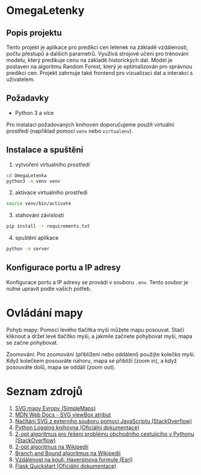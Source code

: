 # OmegaLetenky

## Popis projektu
Tento projekt je aplikace pro predikci cen letenek na základě vzdálenosti, počtu přestupů a dalších parametrů. Využívá strojové učení pro trénování modelu, který predikuje cenu na základě historických dat. Model je postaven na algoritmu Random Forest, který je optimalizován pro správnou predikci cen. Projekt zahrnuje také frontend pro vizualizaci dat a interakci s uživatelem.

## Požadavky
- Python 3 a více  

Pro instalaci požadovaných knihoven doporučujeme použít virtuální prostředí (například pomocí `venv` nebo `virtualenv`).

## Instalace a spuštění
1. vytvoření virtualního prostředí

```bash  
cd OmegaLetenka 
python3 -m venv venv
```  
2. aktivace virtualního prostředí
```bash
source venv/bin/activate
```
3. stahování závislostí
```bash
pip install -r requirements.txt
```

4. spuštění aplikace
```bash
python -m server  
```

## Konfigurace portu a IP adresy

Konfigurace portu a IP adresy se provádí v souboru `.env`. Tento soubor je nutné upravit podle vašich potřeb.

# Ovládání mapy

Pohyb mapy: Pomocí levého tlačítka myši můžete mapu posouvat. Stačí kliknout a držet levé tlačítko myši, a jakmile začnete pohybovat myší, mapa se začne pohybovat.

Zoomování: Pro zoomování (přiblížení nebo oddálení) použijte kolečko myši. Když kolečkem posouváte nahoru, mapa se přiblíží (zoom in), a když posouváte dolů, mapa se oddálí (zoom out).


# Seznam zdrojů

1. [SVG mapy Evropy (SimpleMaps)](https://simplemaps.com/resources/svg-europe)
2. [MDN Web Docs - SVG viewBox atribut](https://developer.mozilla.org/en-US/docs/Web/SVG/Reference/Attribute/viewBox)
3. [Načítání SVG z externího souboru pomocí JavaScriptu (StackOverflow)](https://stackoverflow.com/questions/70401341/load-svg-from-file-using-javascript)
4. [Python Logging knihovna (Oficiální dokumentace)](https://docs.python.org/3/library/logging.html)
5. [2-opt algoritmus pro řešení problému obchodního cestujícího v Pythonu (StackOverflow)](https://stackoverflow.com/questions/53275314/2-opt-algorithm-to-solve-the-travelling-salesman-problem-in-python)
6. [2-opt algoritmus na Wikipedii](https://en.wikipedia.org/wiki/2-opt)
7. [Branch and Bound algoritmus na Wikipedii](https://en.wikipedia.org/wiki/Branch_and_bound)
8. [Vzdálenost na kouli: Haversinova formule (Esri)](https://community.esri.com/t5/coordinate-reference-systems-blog/distance-on-a-sphere-the-haversine-formula/ba-p/902128)
9. [Flask Quickstart (Oficiální dokumentace)](https://flask.palletsprojects.com/en/stable/quickstart/)


